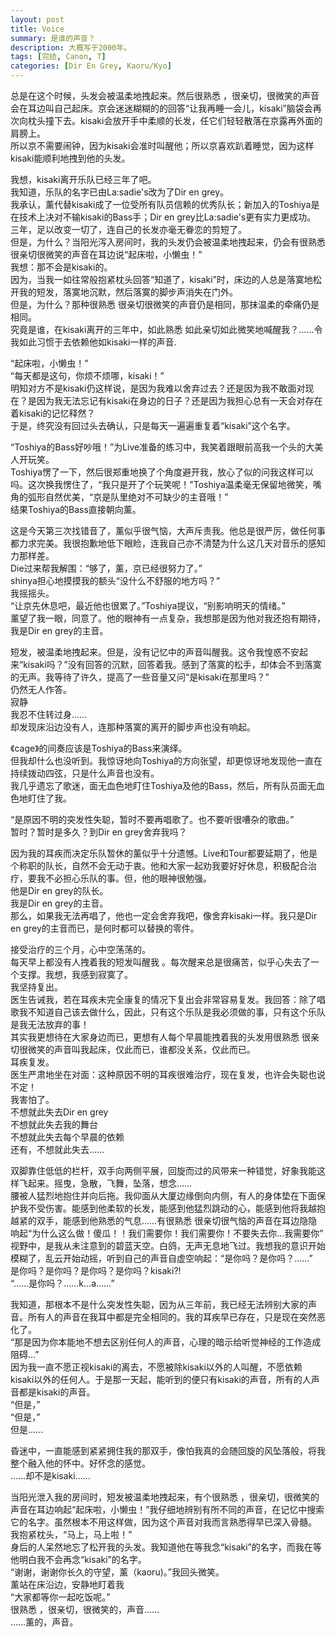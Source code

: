 ```yaml
---
layout: post
title: Voice
summary: 是谁的声音？
description: 大概写于2000年。
tags: [完结, Canon, T]
categories: [Dir En Grey, Kaoru/Kyo]
---
```


总是在这个时候，头发会被温柔地拽起来。然后很熟悉 ，很亲切，很微笑的声音会在耳边叫自己起床。京会迷迷糊糊的的回答“让我再睡一会儿，kisaki”脑袋会再次向枕头撞下去。kisaki会放开手中柔顺的长发，任它们轻轻散落在京露再外面的肩膀上。  
所以京不需要闹钟，因为kisaki会准时叫醒他；所以京喜欢趴着睡觉，因为这样kisaki能顺利地拽到他的头发。  
  
我想，kisaki离开乐队已经三年了吧。  
我知道，乐队的名字已由La:sadie's改为了Dir en grey。  
我承认，薰代替kisaki成了一位受所有队员信赖的优秀队长；新加入的Toshiya是在技术上决对不输kisaki的Bass手；Dir en grey比La:sadie's更有实力更成功。  
三年，足以改变一切了，连自己的长发亦毫无眷恋的剪短了。  
但是，为什么？当阳光泻入房间时，我的头发仍会被温柔地拽起来，仍会有很熟悉 很亲切很微笑的声音在耳边说“起床啦，小懒虫！”  
我想：那不会是kisaki的。  
因为，当我一如往常般抱紧枕头回答“知道了，kisaki”时，床边的人总是落寞地松开我的短发，落寞地沉默，然后落寞的脚步声消失在门外。  
但是，为什么？那种很熟悉 很亲切很微笑的声音仍是相同，那抹温柔的牵痛仍是相同。  
究竟是谁，在kisaki离开的三年中，如此熟悉 如此亲切如此微笑地喊醒我？……令我如此习惯于去依赖他如kisaki一样的声音.  
  
“起床啦，小懒虫！”  
“每天都是这句，你烦不烦哪，kisaki！”  
明知对方不是kisaki仍这样说，是因为我难以舍弃过去？还是因为我不敢面对现在？是因为我无法忘记有kisaki在身边的日子？还是因为我担心总有一天会对存在着kisaki的记忆释然？  
于是，终究没有回过头去确认，只是每天一遍遍重复着“kisaki”这个名字。  
  
“Toshiya的Bass好吵哦！”为Live准备的练习中，我笑着跟眼前高我一个头的大美人开玩笑。  
Toshiya愣了一下，然后很郑重地换了个角度避开我，放心了似的问我这样可以吗。这次换我愣住了，“我只是开了个玩笑呢！"Toshiya温柔毫无保留地微笑，嘴角的弧形自然优美，“京是队里绝对不可缺少的主音哦！”  
结果Toshiya的Bass直接朝向薰。  
  
这是今天第三次找错音了，薰似乎很气恼，大声斥责我。他总是很严厉，做任何事都力求完美。我很抱歉地低下眼睑，连我自己亦不清楚为什么这几天对音乐的感知力那样差。  
Die过来帮我解围：“够了，薰，京已经很努力了。”  
shinya担心地摸摸我的额头“没什么不舒服的地方吗？”  
我摇摇头。  
“让京先休息吧，最近他也很累了。”Toshiya提议，“别影响明天的情绪。”  
薰望了我一眼，同意了。他的眼神有一点复杂，我想那是因为他对我还抱有期待，我是Dir en grey的主音。  
  
短发，被温柔地拽起来。但是，没有记忆中的声音叫醒我。这令我惶惑不安起来“kisaki吗？”没有回答的沉默，回答着我。感到了落寞的松手，却体会不到落寞的无声。我等待了许久，提高了一些音量又问“是kisaki在那里吗？"  
仍然无人作答。  
寂静  
我忍不住转过身……  
却发现床沿边没有人，连那种落寞的离开的脚步声也没有响起。  
  
《cage》的间奏应该是Toshiya的Bass来演绎。  
但我却什么也没听到。我惊讶地向Toshiya的方向张望，却更惊讶地发现他一直在持续拨动四弦，只是什么声音也没有。  
我几乎遗忘了歌迷，面无血色地盯住Toshiya及他的Bass，然后，所有队员面无血色地盯住了我。  
  
“是原因不明的突发性失聪，暂时不要再唱歌了。也不要听很嘈杂的歌曲。”  
暂时？暂时是多久？到Dir en grey舍弃我吗？  
  
因为我的耳疾而决定乐队暂休的薰似乎十分遗憾。Live和Tour都要延期了，他是个称职的队长，自然不会无动于衷。他和大家一起劝我要好好休息，积极配合治疗，要我不必担心乐队的事。但，他的眼神很勉强。  
他是Dir en grey的队长。  
我是Dir en grey的主音。  
那么，如果我无法再唱了，他也一定会舍弃我吧，像舍弃kisaki一样。我只是Dir en grey的主音而已，是何时都可以替换的零件。  
  
接受治疗的三个月，心中空荡荡的。  
每天早上都没有人拽着我的短发叫醒我 。每次醒来总是很痛苦，似乎心失去了一个支撑。我想，我感到寂寞了。  
我坚持复出。  
医生告诫我，若在耳疾未完全康复的情况下复出会非常容易复发。我回答：除了唱歌我不知道自己该去做什么，因此，只有这个乐队是我必须做的事，只有这个乐队是我无法放弃的事！  
其实我更想待在大家身边而已，更想有人每个早晨能拽着我的头发用很熟悉 很亲切很微笑的声音叫我起床，仅此而已，谁都没关系，仅此而已。  
耳疾复发。  
医生严肃地坐在对面：这种原因不明的耳疾很难治疗，现在复发，也许会失聪也说不定！  
我害怕了。  
不想就此失去Dir en grey  
不想就此失去我的舞台  
不想就此失去每个早晨的依赖  
还有，不想就此失去……  
  
双脚靠住低低的栏杆，双手向两侧平展，回旋而过的风带来一种错觉，好象我能这样飞起来。摇曳，急散，飞舞，坠落，想念……  
腰被人猛烈地抱住并向后拖。我仰面从大厦边缘倒向内侧，有人的身体垫在下面保护我不受伤害。能感到他柔软的长发，能感到他猛烈跳动的心，能感到他将我越抱越紧的双手，能感到他熟悉的气息……有很熟悉 很亲切很气恼的声音在耳边隐隐响起“为什么这么做！傻瓜！！我们需要你！我们需要你！不要失去你…我需要你”  
视野中，是我从未注意到的碧蓝天空。白鸽，无声无息地飞过。我想我的意识开始模糊了，乱云开始动摇，听到自己的声音自虚空响起：“是你吗？是你吗？……”  
是你吗？是你吗？是你吗？是你吗？kisaki?!  
“……是你吗？……k…a……”  
  
我知道，那根本不是什么突发性失聪，因为从三年前，我已经无法辨别大家的声音。所有人的声音在我耳中都是完全相同的。我的耳疾早已存在，只是现在突然恶化了。  
“那是因为你本能地不想去区别任何人的声音，心理的暗示给听觉神经的工作造成阻碍…”  
因为我一直不愿正视kisaki的离去，不愿被除kisaki以外的人叫醒，不愿依赖kisaki以外的任何人。于是那一天起，能听到的便只有kisaki的声音，所有的人声音都是kisaki的声音。  
“但是，”  
“但是，”  
但是……  
  
昏迷中，一直能感到紧紧拥住我的那双手，像怕我真的会随回旋的风坠落般，将我整个融入他的怀中。好怀念的感觉。  
……却不是kisaki……  
  
当阳光泄入我的房间时，短发被温柔地拽起来，有个很熟悉 ，很亲切，很微笑的声音在耳边响起“起床啦，小懒虫！”我仔细地辨别有所不同的声音，在记忆中搜索它的名字。虽然根本不用这样做，因为这个声音对我而言熟悉得早已深入骨髓。  
我抱紧枕头，“马上，马上啦！”  
身后的人呆然地忘了松开我的头发。我知道他在等我念“kisaki”的名字，而我在等他明白我不会再念“kisaki”的名字。  
“谢谢，谢谢你长久的守望，薰（kaoru)。”我回头微笑。  
薰站在床沿边，安静地盯着我  
“大家都等你一起吃饭呢。”  
很熟悉 ，很亲切，很微笑的，声音……  
……薰的，声音。  
    

